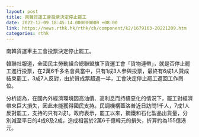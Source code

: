 ```yaml
---
layout: post
title: 南韓貨運工會投票決定停止罷工
date: 2022-12-09 18:45:14.000000000 +08:00
link: https://news.rthk.hk/rthk/ch/component/k2/1679163-20221209.htm
categories: rthk
---
```


南韓貨運車主工會投票決定停止罷工。

韓聯社報道，全國民主勞動組合總聯盟旗下貨運工會「貨物連帶」，就是否停止罷工進行投票，在2萬6千多名會員當中，只有1成3人參與投票，最終有6成1人贊成結束罷工，3成7人反對，由於贊成票超過一半，工會決定停止罷工返回工作崗位。

分析認為，在國內外經濟環境因高油價、高利息而持續惡化的情況下，罷工對經濟帶來巨大損失，因此未能獲得國民支持。民調機構蓋洛普近日訪問1千人，7成1人反對罷工，支持的只有2成1。政府表示，罷工以來，鋼鐵和石化製品出貨量，分別減至平日的4成8及2成，造成相當於2萬6千億韓元的損失，折算約為155億港元。
